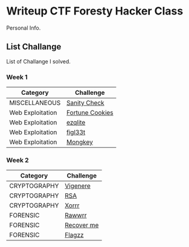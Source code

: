 # Writeup CTF Foresty Hacker Class
Personal Info.

## List Challange
List of Challange I solved.

### Week 1
| Category | Challenge |
| --- | --- |
| MISCELLANEOUS    | [Sanity Check](https://github.com/qodrizizi/CTF_WRITEUP/blob/9dc6a7e61c91560dd202869ca50a1871315356d9/Sanity_CHECK.md)
| Web Exploitation | [Fortune Cookies](https://github.com/qodrizizi/CTF_WRITEUP/blob/0488dc0f947dc11bbf2b15d54d1f01551029c4b1/Fortune_cookies.md)
| Web Exploitation | [ezqlite](/Judul%203/)
| Web Exploitation | [figl33t](/Judul%204/)
| Web Exploitation | [Mongkey](/Judul%204/)

### Week 2
| Category | Challenge |
| --- | --- |
| CRYPTOGRAPHY | [Vigenere](https://github.com/qodrizizi/CTF_WRITEUP/blob/a2adc650560154a7faba539de7d7853751fcbe95/Vigenere.md)
| CRYPTOGRAPHY | [RSA](/Judul%202/)
| CRYPTOGRAPHY | [Xorrr](/Judul%203/)
| FORENSIC     | [Rawwrr](/Judul%204/)
| FORENSIC     | [Recover me](https://github.com/qodrizizi/CTF_WRITEUP/blob/a2adc650560154a7faba539de7d7853751fcbe95/Recover_me.md)
| FORENSIC     | [Flagzz](/Judul%204/)
